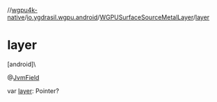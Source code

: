 //[wgpu4k-native](../../../index.md)/[io.ygdrasil.wgpu.android](../index.md)/[WGPUSurfaceSourceMetalLayer](index.md)/[layer](layer.md)

# layer

[android]\

@[JvmField](https://kotlinlang.org/api/core/kotlin-stdlib/kotlin.jvm/-jvm-field/index.html)

var [layer](layer.md): Pointer?